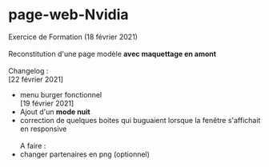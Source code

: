 # page-web-Nvidia
Exercice de Formation (18 février 2021) <br><br>
Reconstitution d'une page modèle **avec maquettage en amont**<br><br>
Changelog :<br>
[22 février 2021]
- menu burger fonctionnel<br>
[19 février 2021]
- Ajout d'un **mode nuit**
- correction de quelques boites qui buguaient lorsque la fenêtre s'affichait en responsive
<br><br>
A faire :<br>
- changer partenaires en png (optionnel)
